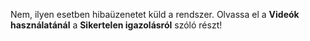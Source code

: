 Nem, ilyen esetben hibaüzenetet küld a rendszer. Olvassa el a **Videók használatánál** a **Sikertelen igazolásról** szóló részt!
